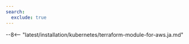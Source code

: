 ```yaml
---
search:
  exclude: true
---
```


--8<-- "latest/installation/kubernetes/terraform-module-for-aws.ja.md"